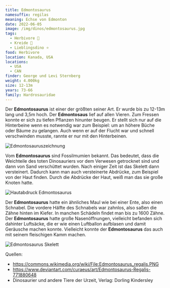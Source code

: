 ```yaml
---
title: Edmontosaurus
namesuffix: regilas
meaning: Echse von Edmonton
date: 2022-06-05
image: /img/dinos/edmontosaurus.jpg
tags:
  - Herbivore 🌿
  - Kreide 🦴
  - Lieblingsdino ⭐
food: Herbivore
location: Kanada, USA
locations:
  - USA
  - CAN
finder: George und Levi Sternberg
weight: 4.000kg
size: 12-13m
years: 73-66
family: Hardrosauridae
---
```

Der **Edmontosaurus** ist einer der größten seiner Art. Er wurde bis zu 12-13m lang und 3,5m hoch. Der **Edmontosaus** lief auf allen Vieren. Zum Fressen konnte er sich zu tiefen Pflanzen hinunter beugen. Er stellt sich nur auf die Hinterbeine wenn es notwendig war zum Beispiel: um an höhere Büche oder Bäume zu gelangen. Auch wenn er auf der Flucht war und schnell verschwinden musste, rannte er nur mit den Hinterbeinen.

![Edmontosauruszeichnung](/img/dinos/img_0949.jpeg)

Vom **Edmontosaurus** sind Fossilmumien bekannt. Das bedeutet, dass die Weichteile des toten Dinosauriers vor dem Verwesen getrocknet sind und dann von Sand verschüttet wurden. Nach einiger Zeit ist das Skelett dann versteinert. Dadurch kann man auch versteinerte Abdrücke, zum Beispiel von der Haut finden. Durch die Abdrücke der Haut, weiß man das sie große Knoten hatte.

![Hautabdruck Edmontosaurus ](/img/dinos/img_1401.jpeg)

Der **Edmontosaurus** hatte ein ähnliches Maul wie bei einer Ente, also einen Schnabel. Die vordere Hälfte des Schnabels war zahnlos, also saßen die Zähne hinten im Kiefer. In manchen Schädeln findet man bis zu 1600 Zähne. Der **Edmontosaurus** hatte große Nasenöffnungen, vielleicht befanden sich dahinter Luftsäcke, die er wie einen Luftballon aufblasen und damit Geräusche machen konnte. Vielleicht konnte der **Edmontosaurus** das auch mit seinem fleischigen Kamm machen.

![Edmontosaurus Skelett](/img/dinos/edmontosaurusskelett.png)

Quellen:

* <https://commons.wikimedia.org/wiki/File:Edmontosaurus_regalis.PNG>
* <https://www.deviantart.com/curaeus/art/Edmontosaurus-Regalis-771880648>
* Dinosaurier und andere Tiere der Urzeit, Verlag: Dorling Kindersley